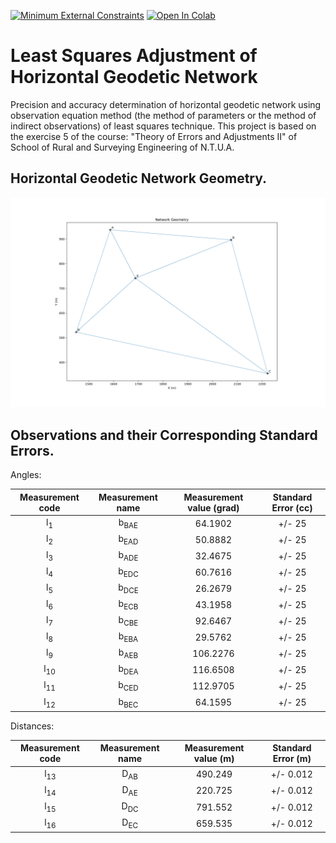 [![Minimum External Constraints](https://colab.research.google.com/assets/colab-badge.svg)](https://colab.research.google.com/github/JasonManesis/Least-Squares-Adjustment-of-Horizontal-Geodetic-Network/blob/main/Minimum_External_Constraints.ipynb)
[![Open In Colab](https://colab.research.google.com/assets/colab-badge.svg)](https://colab.research.google.com/github/JasonManesis/Least-Squares-Adjustment-of-Horizontal-Geodetic-Network/blob/main/Minimum_Internal_Constraints.ipynb)

# Least Squares Adjustment of Horizontal Geodetic Network
Precision and accuracy determination of horizontal geodetic network using observation equation method (the method of parameters or the method of indirect observations) of least squares technique. This project is based on the exercise 5 of the course: "Theory of Errors and Adjustments II" of School of Rural and Surveying Engineering of N.T.U.A.

## Horizontal Geodetic Network Geometry.
![](/Geodetic_Network_Geometry.png)
 
## Observations and their Corresponding Standard Errors.

 Angles:                                                                  
 
| Measurement code | Measurement name | Measurement value (grad) | Standard Error  (cc) |  
|:----------------:|:----------------:|:------------------------:|:--------------------:|
| l<sub>1</sub>    |b<sub>BAE</sub>   | 64.1902                  |+/- 25                |    
| l<sub>2</sub>    |b<sub>EAD</sub>   | 50.8882                  |+/- 25                | 
| l<sub>3</sub>    |b<sub>ADE</sub>   | 32.4675                  |+/- 25                | 
| l<sub>4</sub>    |b<sub>EDC</sub>   | 60.7616                  |+/- 25                |
| l<sub>5</sub>    |b<sub>DCE</sub>   | 26.2679                  |+/- 25                |
| l<sub>6</sub>    |b<sub>ECB</sub>   | 43.1958                  |+/- 25                | 
| l<sub>7</sub>    |b<sub>CBE</sub>   | 92.6467                  |+/- 25                | 
| l<sub>8</sub>    |b<sub>EBA</sub>   | 29.5762                  |+/- 25                | 
| l<sub>9</sub>    |b<sub>AEB</sub>   | 106.2276                 |+/- 25                | 
| l<sub>10</sub>   |b<sub>DEA</sub>   | 116.6508                 |+/- 25                | 
| l<sub>11</sub>   |b<sub>CED</sub>   | 112.9705                 |+/- 25                | 
| l<sub>12</sub>   |b<sub>BEC</sub>   | 64.1595                  |+/- 25                | 

 Distances:                                                                  
 
| Measurement code | Measurement name | Measurement value (m) | Standard Error (m)   |  
|:----------------:|:----------------:|:---------------------:|:--------------------:|
| l<sub>13</sub>   |D<sub>AB</sub>    | 490.249               |+/- 0.012             |    
| l<sub>14</sub>   |D<sub>AE</sub>    | 220.725               |+/- 0.012             | 
| l<sub>15</sub>   |D<sub>DC</sub>    | 791.552               |+/- 0.012             | 
| l<sub>16</sub>   |D<sub>EC</sub>    | 659.535               |+/- 0.012             | 
